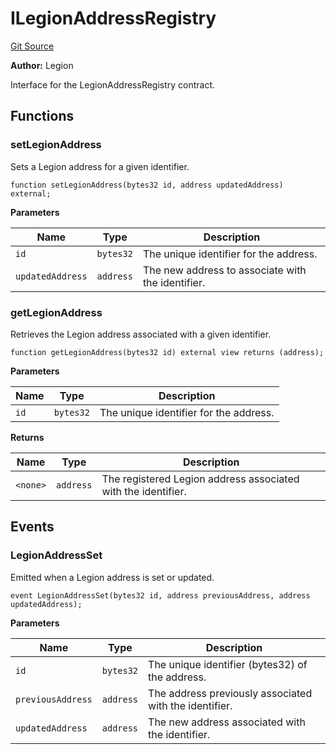 # ILegionAddressRegistry
[Git Source](https://github.com/Legion-Team/legion-protocol-contracts/blob/1b4860840757d3318edea1bebfb7423e200bff55/src/interfaces/registries/ILegionAddressRegistry.sol)

**Author:**
Legion

Interface for the LegionAddressRegistry contract.


## Functions
### setLegionAddress

Sets a Legion address for a given identifier.


```solidity
function setLegionAddress(bytes32 id, address updatedAddress) external;
```
**Parameters**

|Name|Type|Description|
|----|----|-----------|
|`id`|`bytes32`|The unique identifier for the address.|
|`updatedAddress`|`address`|The new address to associate with the identifier.|


### getLegionAddress

Retrieves the Legion address associated with a given identifier.


```solidity
function getLegionAddress(bytes32 id) external view returns (address);
```
**Parameters**

|Name|Type|Description|
|----|----|-----------|
|`id`|`bytes32`|The unique identifier for the address.|

**Returns**

|Name|Type|Description|
|----|----|-----------|
|`<none>`|`address`|The registered Legion address associated with the identifier.|


## Events
### LegionAddressSet
Emitted when a Legion address is set or updated.


```solidity
event LegionAddressSet(bytes32 id, address previousAddress, address updatedAddress);
```

**Parameters**

|Name|Type|Description|
|----|----|-----------|
|`id`|`bytes32`|The unique identifier (bytes32) of the address.|
|`previousAddress`|`address`|The address previously associated with the identifier.|
|`updatedAddress`|`address`|The new address associated with the identifier.|

